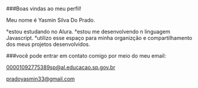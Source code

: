 ###Boas vindas ao meu perfil!

Meu nome é Yasmin Silva Do Prado.

°estou estudando no Alura.
°estou me desenvolvendo n linguagem Javascript.
°utilizo esse espaço para minha organizção e compartilhamento dos meus projetos desenvolvidos.

###você pode entrar em contato comigo por meio do meu email:

  00001092775389sp@al.educacao.sp.gov.br
  
  pradoyasmin33@gmail.com

